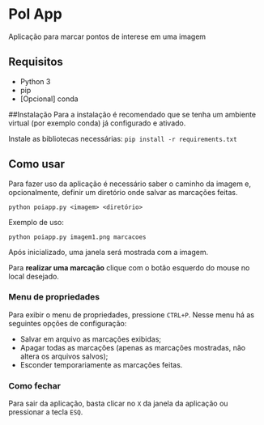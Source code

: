 # PoI App
Aplicação para marcar pontos de interese em uma imagem

## Requisitos
- Python 3
- pip
- [Opcional] conda

##Instalação
Para a instalação é recomendado que se tenha um ambiente virtual (por exemplo conda) já configurado e ativado. 

Instale as bibliotecas necessárias:
`pip install -r requirements.txt`

## Como usar
Para fazer uso da aplicação é necessário saber o caminho da imagem e, opcionalmente, definir um diretório onde salvar as marcações feitas.

`python poiapp.py <imagem> <diretório>`

Exemplo de uso:

`python poiapp.py imagem1.png marcacoes`

Após inicializado, uma janela será mostrada com a imagem.

Para **realizar uma marcação** clique com o botão esquerdo do mouse no local desejado.

### Menu de propriedades

Para exibir o menu de propriedades, pressione `CTRL+P`. Nesse menu há as seguintes opções de configuração:
- Salvar em arquivo as marcações exibidas;
- Apagar todas as marcações (apenas as marcações mostradas, não altera os arquivos salvos);
- Esconder temporariamente as marcações feitas.

### Como fechar
Para sair da aplicação, basta clicar no `X` da janela da aplicação ou pressionar a tecla `ESQ`.